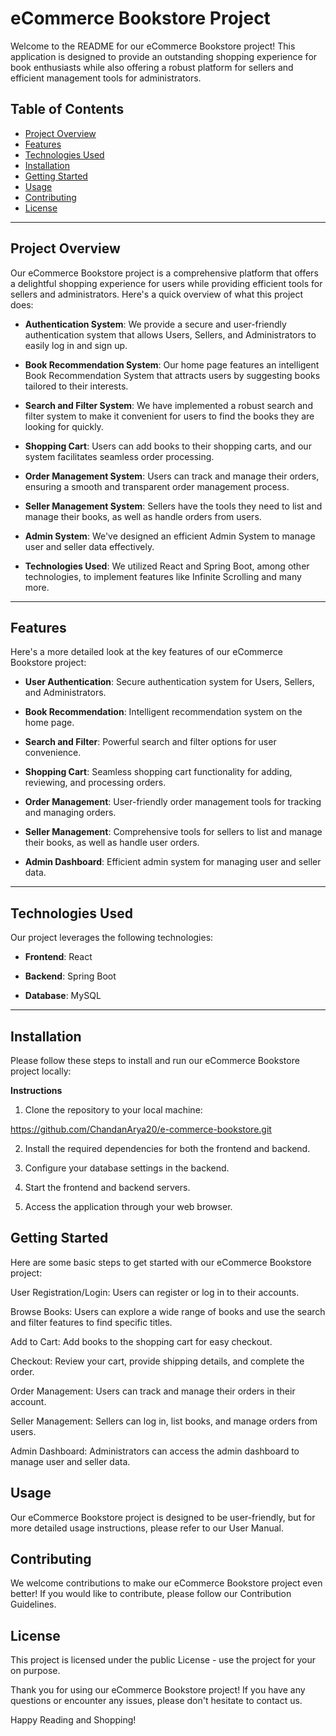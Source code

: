 # eCommerce Bookstore Project

Welcome to the README for our eCommerce Bookstore project! This application is designed to provide an outstanding shopping experience for book enthusiasts while also offering a robust platform for sellers and efficient management tools for administrators.

## Table of Contents
- [Project Overview](#project-overview)
- [Features](#features)
- [Technologies Used](#technologies-used)
- [Installation](#installation)
- [Getting Started](#getting-started)
- [Usage](#usage)
- [Contributing](#contributing)
- [License](#license)

---

## Project Overview

Our eCommerce Bookstore project is a comprehensive platform that offers a delightful shopping experience for users while providing efficient tools for sellers and administrators. Here's a quick overview of what this project does:

- **Authentication System**: We provide a secure and user-friendly authentication system that allows Users, Sellers, and Administrators to easily log in and sign up.

- **Book Recommendation System**: Our home page features an intelligent Book Recommendation System that attracts users by suggesting books tailored to their interests.

- **Search and Filter System**: We have implemented a robust search and filter system to make it convenient for users to find the books they are looking for quickly.

- **Shopping Cart**: Users can add books to their shopping carts, and our system facilitates seamless order processing.

- **Order Management System**: Users can track and manage their orders, ensuring a smooth and transparent order management process.

- **Seller Management System**: Sellers have the tools they need to list and manage their books, as well as handle orders from users.

- **Admin System**: We've designed an efficient Admin System to manage user and seller data effectively.

- **Technologies Used**: We utilized React and Spring Boot, among other technologies, to implement features like Infinite Scrolling and many more.

---

## Features

Here's a more detailed look at the key features of our eCommerce Bookstore project:

- **User Authentication**: Secure authentication system for Users, Sellers, and Administrators.

- **Book Recommendation**: Intelligent recommendation system on the home page.

- **Search and Filter**: Powerful search and filter options for user convenience.

- **Shopping Cart**: Seamless shopping cart functionality for adding, reviewing, and processing orders.

- **Order Management**: User-friendly order management tools for tracking and managing orders.

- **Seller Management**: Comprehensive tools for sellers to list and manage their books, as well as handle user orders.

- **Admin Dashboard**: Efficient admin system for managing user and seller data.

---

## Technologies Used

Our project leverages the following technologies:

- **Frontend**: React

- **Backend**: Spring Boot

- **Database**: MySQL


---

## Installation

Please follow these steps to install and run our eCommerce Bookstore project locally:

**Instructions**

1. Clone the repository to your local machine:

https://github.com/ChandanArya20/e-commerce-bookstore.git

2. Install the required dependencies for both the frontend and backend.

3. Configure your database settings in the backend.

4. Start the frontend and backend servers.

5. Access the application through your web browser.

## Getting Started
Here are some basic steps to get started with our eCommerce Bookstore project:

User Registration/Login: Users can register or log in to their accounts.

Browse Books: Users can explore a wide range of books and use the search and filter features to find specific titles.

Add to Cart: Add books to the shopping cart for easy checkout.

Checkout: Review your cart, provide shipping details, and complete the order.

Order Management: Users can track and manage their orders in their account.

Seller Management: Sellers can log in, list books, and manage orders from users.

Admin Dashboard: Administrators can access the admin dashboard to manage user and seller data.

## Usage
Our eCommerce Bookstore project is designed to be user-friendly, but for more detailed usage instructions, please refer to our User Manual.

## Contributing
We welcome contributions to make our eCommerce Bookstore project even better! If you would like to contribute, please follow our Contribution Guidelines.

## License
This project is licensed under the public License - use the project for your on purpose.

Thank you for using our eCommerce Bookstore project! If you have any questions or encounter any issues, please don't hesitate to contact us.

Happy Reading and Shopping!





